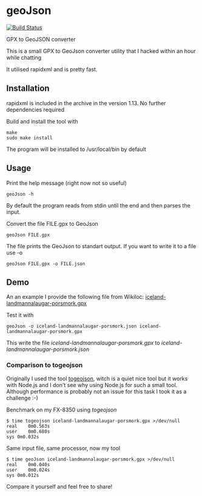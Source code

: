 # geoJson

[![Build Status](https://travis-ci.org/grisu48/geoJson.svg?branch=master)](https://travis-ci.org/grisu48/geoJson)

GPX to GeoJSON converter

This is a small GPX to GeoJson converter utility that I hacked within an hour while chatting

It utilised rapidxml and is pretty fast.

## Installation

rapidxml is included in the archive in the version 1.13.
No further dependencies required

Build and install the tool with

    make
    sudo make install

The program will be installed to /usr/local/bin by default

## Usage

Print the help message (right now not so useful)

    geoJson -h

By default the program reads from stdin until the end and then parses the input.

Convert the file FILE.gpx to GeoJson 

    geoJson FILE.gpx

The file prints the GeoJson to standart output. If you want to write it to a file use -o

    geoJson FILE.gpx -o FILE.json

## Demo

An an example I provide the following file from Wikiloc: [iceland-landmannalaugar-porsmork.gpx](https://www.wikiloc.com/wikiloc/view.do?id=1120806)

Test it with

    geoJson -o iceland-landmannalaugar-porsmork.json iceland-landmannalaugar-porsmork.gpx

This write the file *iceland-landmannalaugar-porsmork.gpx* to *iceland-landmannalaugar-porsmork.json*
    
### Comparison to togeojson

Originally I used the tool [togeojson](https://github.com/mapbox/togeojson), witch is a quiet nice tool but it works with Node.js
and I don't see why using Node.js for such a small tool. Although performance is probably not an issue for this task I took it as a
challenge :-)

Benchmark on my FX-8350 using *togeojson*

    $ time togeojson iceland-landmannalaugar-porsmork.gpx >/dev/null
    real	0m0.563s
    user	0m0.680s
    sys	0m0.032s

Same input file, same processor, now my tool

    $ time geoJson iceland-landmannalaugar-porsmork.gpx >/dev/null
    real	0m0.040s
    user	0m0.024s
    sys	0m0.012s

Compare it yourself and feel free to share!
